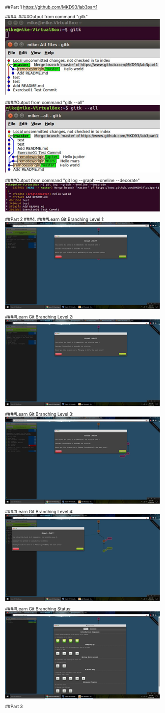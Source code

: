 ##Part 1
https://github.com/MKD93/lab3part1

###4.
####Output from command "gitk"
![gitk](images/lab3_gitk.jpg)

####Output from command "gitk --all"
![gitk --all](images/lab3_gitk_a.jpg)

####Output from command "git log --graph --oneline --decorate"
![git --stuff](images/lab3_git.jpg)

##Part 2
###4.
####Learn Git Branching Level 1:
![lgb_1](images/lab3_lgb_1.jpg)

####Learn Git Branching Level 2:
![lgb_2](images/lab3_lgb_2.jpg)

####Learn Git Branching Level 3:
![lgb_3](images/lab3_lgb_3.jpg)

####Learn Git Branching Level 4:
![lgb_4](images/lab3_lgb_4.jpg)

####Learn Git Branching Status:
![lgb_c](images/lab3_lgb_c.jpg)

##Part 3

